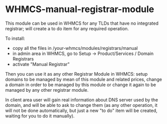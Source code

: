 # WHMCS-manual-registrar-module
This module can be used in WHMCS for any TLDs that have no integrated registrar; will create a to do item for any required operation.

To install:
- copy all the files in /your-whmcs/modules/registrars/manual
- in admin area in  WHMCS, go to Setup -> Product/Services / Domain Registrars
- activate "Manual Registrar"

Then you can use it as any other Registrar Module in WHMCS: setup domains to be managed by mean of this module and related prices, change a domain in order to be managed by this module or change it again to be managed by any other registrar module.

In client area user will gain real information about DNS server used by the domain, and will be able to ask to change them (as any other operation, it will not be done automatically, but just a new "to do" item will be created, waiting for you to do it manually).

